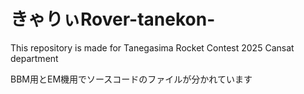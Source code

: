 # きゃりぃRover-tanekon-
This repository is made for Tanegasima Rocket Contest 2025 Cansat department

BBM用とEM機用でソースコードのファイルが分かれています
